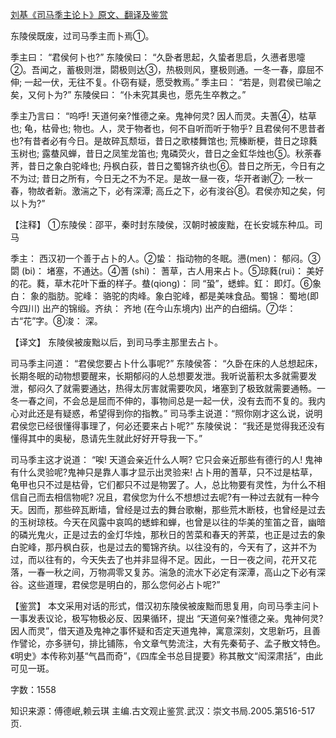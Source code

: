 [刘基《司马季主论卜》原文、翻译及鉴赏](https://www.vrrw.net/wx/14187.html)

东陵侯既废，过司马季主而卜焉①。

季主曰： “君侯何卜也?” 东陵侯曰： “久卧者思起，久蛰者思启，久懑者思嚏②。吾闻之，蓄极则泄，閟极则达③，热极则风，壅极则通。一冬一春，靡屈不伸; 一起一伏，无往不复。仆窃有疑，愿受教焉。” 季主曰： “若是，则君侯已喻之矣，又何卜为?” 东陵侯曰： “仆未究其奥也，愿先生卒教之。”

季主乃言曰： “呜呼! 天道何亲?惟德之亲。鬼神何灵? 因人而灵。夫蓍④，枯草也; 龟，枯骨也; 物也。人，灵于物者也，何不自听而听于物乎? 且君侯何不思昔者也?有昔者必有今日。是故碎瓦颓垣，昔日之歌楼舞馆也; 荒榛断梗，昔日之琼蕤玉树也; 露蛬风蝉，昔日之凤笙龙笛也; 鬼磷荧火，昔日之金釭华烛也⑤。秋荼春荠，昔日之象白驼峰也; 丹枫白荻，昔日之蜀锦齐纨也⑥。昔日之所无，今日有之不为过; 昔日之所有，今日无之不为不足。是故一昼一夜，华开者谢⑦; 一秋一春，物故者新。激湍之下，必有深潭; 高丘之下，必有浚谷⑧。君侯亦知之矣，何以卜为?”



【注释】 ①东陵侯：邵平，秦时封东陵侯，汉朝时被废黜，在长安城东种瓜。司马

季主： 西汉初一个善于占卜的人。②蛰： 指动物的冬眠。懑(men)： 郁闷。③閟 (bi)： 堵塞，不通达。④蓍 (shi)： 蓍草，古人用来占卜。⑤琼蕤(rui)： 美好的花。蕤，草木花叶下垂的样子。蛬(qiong)： 同 “蛩”，蟋蟀。釭： 即灯。⑥象白： 象的脂肪。驼峰： 骆驼的肉峰。象白驼峰，都是美味食品。蜀锦： 蜀地(即今四川) 出产的锦缎。齐纨： 齐地 (在今山东境内) 出产的白细绢。⑦华： 古“花”字。⑧浚： 深。

【译文】 东陵侯被废黜以后，到司马季主那里去占卜。

司马季主问道： “君侯您要占卜什么事呢?” 东陵侯答： “久卧在床的人总想起床，长期冬眠的动物想要醒来，长期郁闷的人总想要发泄。我听说蓄积太多就需要发泄，郁闷久了就需要通达，热得太厉害就需要吹风，堵塞到了极致就需要通畅。一冬一春之间，不会总是屈而不伸的，事物间总是一起一伏，没有去而不复的。我内心对此还是有疑惑，希望得到你的指教。” 司马季主说道：“照你刚才这么说，说明君侯您已经很懂得事理了，何必还要来占卜呢?” 东陵侯说： “我还是觉得我还没有懂得其中的奥秘，恳请先生就此好好开导我一下。”

司马季主这才说道： “唉! 天道会亲近什么人啊? 它只会亲近那些有德行的人! 鬼神有什么灵验呢?鬼神只是靠人事才显示出灵验来! 占卜用的蓍草，只不过是枯草，龟甲也只不过是枯骨，它们都只不过是物罢了。人，总比物要有灵性，为什么不相信自己而去相信物呢? 况且，君侯您为什么不想想过去呢?有一种过去就有一种今天。因而，那些碎瓦断墙，曾经是过去的舞台歌榭，那些荒木断枝，也曾经是过去的玉树琼枝。今天在风露中哀鸣的蟋蟀和蝉，也曾是以往的华美的笙笛之音，幽暗的磷光鬼火，正是过去的金灯华烛，那秋日的苦菜和春天的荠菜，也正是过去的象白驼峰，那丹枫白荻，也是过去的蜀锦齐纨。以往没有的，今天有了，这并不为过，而以往有的，今天失去了也并非显得不足。因此，一日一夜之间，花开又花落，一春一秋之间，万物凋零又复苏。湍急的流水下必定有深潭，高山之下必有深谷。这些道理，君侯您是明白的，那么您何必占卜呢?”

【鉴赏】 本文采用对话的形式，借汉初东陵侯被废黜而思复用，向司马季主问卜一事发表议论，极写物极必反、因果循环，提出 “天道何亲?惟德之亲。鬼神何灵? 因人而灵”，借天道及鬼神之事怀疑和否定天道鬼神，寓意深刻，文思新巧，且善作譬论，亦多骈句，排比铺陈，令文章气势流注，大有先秦荀子、孟子散文特色。《明史》本传称刘基“气昌而奇”，《四库全书总目提要》称其散文“闳深肃括”，由此可见一斑。

字数：1558

知识来源：傅德岷,赖云琪 主编.古文观止鉴赏.武汉：崇文书局.2005.第516-517页.

